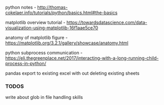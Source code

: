 python notes -  http://thomas-cokelaer.info/tutorials/python/basics.html#the-basics

matplotlib overview tutorial - https://towardsdatascience.com/data-visualization-using-matplotlib-16f1aae5ce70

anatomy of matplotlib figure - https://matplotlib.org/3.2.1/gallery/showcase/anatomy.html

python subprocess communication - https://eli.thegreenplace.net/2017/interacting-with-a-long-running-child-process-in-python/

pandas export to existing excel with out deleting existing sheets

### TODOS
write about glob in file handling skills
<!--stackedit_data:
eyJoaXN0b3J5IjpbNDExMjg2ODEzLC0zNTI5MjE2MCwxMTkwND
gwOTUwLC0xNDY5Nzk2ODM3XX0=
-->